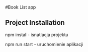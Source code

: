 #Book List app

## Project Installation

npm instal - isnatlacja projektu 

npm run start - uruchomienie aplikacji 

